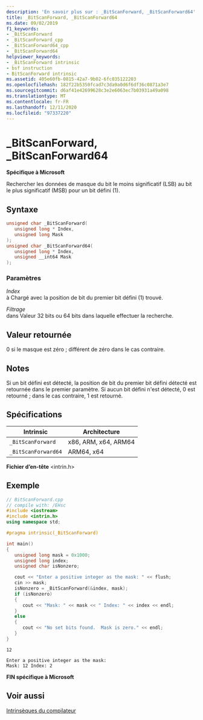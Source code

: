 ```yaml
---
description: 'En savoir plus sur : _BitScanForward, _BitScanForward64'
title: _BitScanForward, _BitScanForward64
ms.date: 09/02/2019
f1_keywords:
- _BitScanForward
- _BitScanForward_cpp
- _BitScanForward64_cpp
- _BitScanForward64
helpviewer_keywords:
- _BitScanForward intrinsic
- bsf instruction
- BitScanForward intrinsic
ms.assetid: 405e60fb-0815-42a7-9b02-6fc035122203
ms.openlocfilehash: 182f22b5350fcad7c3da9a0d6f6df36c0871a3e7
ms.sourcegitcommit: d6af41e42699628c3e2e6063ec7b03931a49a098
ms.translationtype: MT
ms.contentlocale: fr-FR
ms.lasthandoff: 12/11/2020
ms.locfileid: "97337220"
---
```

# <a name="_bitscanforward-_bitscanforward64"></a>_BitScanForward, _BitScanForward64

**Spécifique à Microsoft**

Rechercher les données de masque du bit le moins significatif (LSB) au bit le plus significatif (MSB) pour un bit défini (1).

## <a name="syntax"></a>Syntaxe

```C
unsigned char _BitScanForward(
   unsigned long * Index,
   unsigned long Mask
);
unsigned char _BitScanForward64(
   unsigned long * Index,
   unsigned __int64 Mask
);
```

### <a name="parameters"></a>Paramètres

*Index*\
à Chargé avec la position de bit du premier bit défini (1) trouvé.

*Filtrage*\
dans Valeur 32 bits ou 64 bits dans laquelle effectuer la recherche.

## <a name="return-value"></a>Valeur retournée

0 si le masque est zéro ; différent de zéro dans le cas contraire.

## <a name="remarks"></a>Notes

Si un bit défini est détecté, la position de bit du premier bit défini détecté est retournée dans le premier paramètre. Si aucun bit défini n'est détecté, 0 est retourné ; dans le cas contraire, 1 est retourné.

## <a name="requirements"></a>Spécifications

|Intrinsic|Architecture|
|---------------|------------------|
|`_BitScanForward`|x86, ARM, x64, ARM64|
|`_BitScanForward64`|ARM64, x64|

**Fichier d’en-tête** \<intrin.h>

## <a name="example"></a>Exemple

```cpp
// BitScanForward.cpp
// compile with: /EHsc
#include <iostream>
#include <intrin.h>
using namespace std;

#pragma intrinsic(_BitScanForward)

int main()
{
   unsigned long mask = 0x1000;
   unsigned long index;
   unsigned char isNonzero;

   cout << "Enter a positive integer as the mask: " << flush;
   cin >> mask;
   isNonzero = _BitScanForward(&index, mask);
   if (isNonzero)
   {
      cout << "Mask: " << mask << " Index: " << index << endl;
   }
   else
   {
      cout << "No set bits found.  Mask is zero." << endl;
   }
}
```

```Input
12
```

```Output
Enter a positive integer as the mask:
Mask: 12 Index: 2
```

**FIN spécifique à Microsoft**

## <a name="see-also"></a>Voir aussi

[Intrinsèques du compilateur](../intrinsics/compiler-intrinsics.md)
